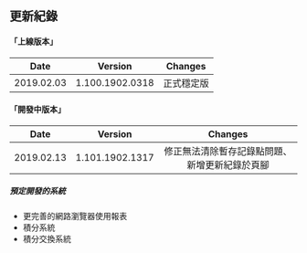 ## 更新紀錄
#### 「上線版本」
|Date    |Version    |Changes|
|:------------:|:-----------------:|:--------------------------------------:|
|2019.02.03  |1.100.1902.0318    |正式穩定版|

#### 「開發中版本」
|Date    |Version    |Changes|
|:------------:|:-----------------:|:--------------------------------------:|
|2019.02.13  |1.101.1902.1317    |修正無法清除暫存記錄點問題、新增更新紀錄於頁腳|

##### 預定開發的系統
* 更完善的網路瀏覽器使用報表
* 積分系統
* 積分交換系統
